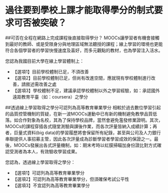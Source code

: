 # 過往要到學校上課才能取得學分的制式要求可否被突破？ 
##可否在全程在網路上完成課程後直接取得學分？
MOOCs讓學習者有機會接觸到最好的教師、或是受限身分與地理區域無法聽授的課程；線上學習的環境也更能符合各個學習者的學習快慢速度及喜好，而多元觀點的教材，也為學習注入活水。

您認為我國目前大學在線上學習體制上：
- 【選項1】目前學校體制已足，不須改善
- 【選項2】目前學校體制已足，但尚有改進空間，應就現有學校體制進行改善，請敘述需改善之處
- 【選項3】學校體制不足，建議承認學校體制以外之學習經驗，如：承認國外遠距教育平臺（如：coursera）之學分
 
##透過線上學習取得之學分可認列為高等教育畢業學分
相較於過去數位學習引起的品質控管機制的質疑，在新一波MOOCs運動中已有新的機制避免教學品質低落。如合作對象為名校，其為了保持學校品牌，當然會避免濫發修業證明。其次，MOOCs的課程穿插各式隨堂測驗與課後作業，而各次評量皆納入成績計算；再者，巨量式資料(big data)的學習履歷將會保留所有紀錄，甚至與公司及人力銀行串聯提供人事招募主管，因此各次評量成為診斷學習者學習成效的保證之一。最後，MOOCs發展出各式評量機制，如：期末考時以虹膜掃瞄加身份證比對方式確認受測者為本人，有效驗收學習成果。


您認為，透過線上學習取得之學分：
- 【選項1】可認列為高等教育畢業學分
- 【選項2】可認列為高等教育畢業學分，但須確保考試公平性
- 【選項3】不宜認列為高等教育畢業學分
